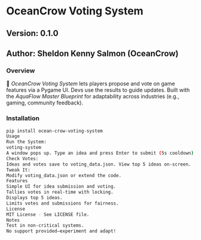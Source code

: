 # OceanCrow Voting System
## Version: 0.1.0
## Author: Sheldon Kenny Salmon (OceanCrow)

### Overview
🌊 *OceanCrow Voting System* lets players propose and vote on game features via a Pygame UI. Devs use the results to guide updates. Built with the *AquaFlow Master Blueprint* for adaptability across industries (e.g., gaming, community feedback).

### Installation
```bash
pip install ocean-crow-voting-system
Usage
Run the System:
voting-system
A window pops up. Type an idea and press Enter to submit (5s cooldown), use Up arrow to vote for the top idea (1 vote limit). Times out after 60s.
Check Votes:
Ideas and votes save to voting_data.json. View top 5 ideas on-screen.
Tweak It:
Modify voting_data.json or extend the code.
Features
Simple UI for idea submission and voting.
Tallies votes in real-time with locking.
Displays top 5 ideas.
Limits votes and submissions for fairness.
License
MIT License - See LICENSE file.
Notes
Test in non-critical systems.
No support provided—experiment and adapt!